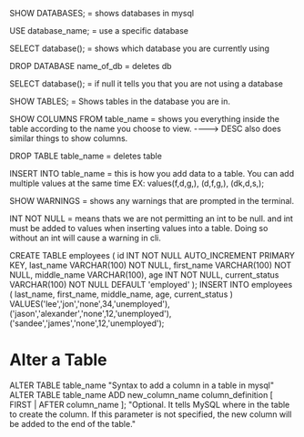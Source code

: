 SHOW DATABASES; = shows databases in mysql

USE database_name; = use a specific database

SELECT database(); = shows which database you are currently using

DROP DATABASE name_of_db = deletes db

SELECT database(); = if null it tells you that you are not using a database

SHOW TABLES; = Shows tables in the database you are in.

SHOW COLUMNS FROM table_name = shows you everything inside the table according to the name you choose to view. ----> DESC also does similar things to show columns.

DROP TABLE table_name = deletes table

INSERT INTO table_name = this is how you add data to a table. You can add multiple values at the same time EX: values(f,d,g,), (d,f,g,), (dk,d,s,);


SHOW WARNINGS = shows any warnings that are prompted in the terminal.

INT NOT NULL = means thats we are not permitting an int to be null. and int must be added to values when inserting values into a table. Doing so without an int will cause a warning in cli.

CREATE TABLE employees
(
    id INT NOT NULL AUTO_INCREMENT PRIMARY KEY,
    last_name VARCHAR(100) NOT NULL,
    first_name VARCHAR(100) NOT NULL,
    middle_name VARCHAR(100),
    age INT NOT NULL,
    current_status VARCHAR(100) NOT NULL DEFAULT 'employed'
);
INSERT INTO employees
(
    last_name,
    first_name,
    middle_name,
    age,
    current_status
)
VALUES('lee','jon','none',34,'unemployed'),('jason','alexander','none',12,'unemployed'), ('sandee','james','none',12,'unemployed');

# Alter a Table
ALTER TABLE table_name
"Syntax to add a column in a table in mysql"
ALTER TABLE table_name
  ADD new_column_name column_definition
    [ FIRST | AFTER column_name ];
"Optional. It tells MySQL where in the table to create the column. If this parameter is not specified, the new column will be added to the end of the table."
